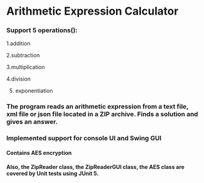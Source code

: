 # Arithmetic Expression Calculator

### Support 5 operations():
1.addition

2.subtraction

3.multiplication

4.division

5. exponentiation

### The program reads an arithmetic expression from a text file, xml file or json file located in a ZIP archive. Finds a solution and gives an answer.

### Implemented support for console UI and Swing GUI

#### Contains AES encryption

#### Also, the ZipReader class, the ZipReaderGUI class, the AES class are covered by Unit tests using JUnit 5.
